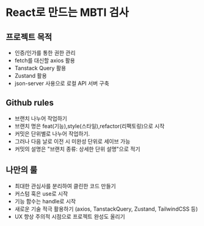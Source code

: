 # React로 만드는 MBTI 검사

## 프로젝트 목적

- 인증/인가를 통한 권한 관리
- fetch를 대신할 axios 활용
- Tanstack Query 활용
- Zustand 활용
- json-server 사용으로 로컬 API 서버 구축

## Github rules

- 브랜치 나누어 작업하기
- 브랜치 명은 feat(기능),style(스타일),refactor(리팩토링)으로 시작
- 커밋은 단위별로 나누어 작업하기.
- 그러나 다음 날로 이전 시 미완성 단위로 세이브 가능
- 커밋의 설명은 "브랜치 종류: 상세한 단위 설명"으로 적기

## 나만의 룰

- 최대한 관심사를 분리하여 클린한 코드 만들기
- 커스텀 훅은 use로 시작
- 기능 함수는 handle로 시작
- 새로운 기술 적극 활용하기 (axios, TanstackQuery, Zustand, TailwindCSS 등)
- UX 향상 주의적 시점으로 프로젝트 완성도 올리기
